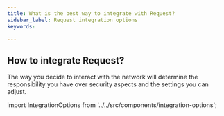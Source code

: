 ```yaml
---
title: What is the best way to integrate with Request?
sidebar_label: Request integration options
keywords:

---
```


## How to integrate Request?

The way you decide to interact with the network will determine the responsibility you have over security aspects and the settings you can adjust.


import IntegrationOptions from '../../src/components/integration-options';

<IntegrationOptions />
